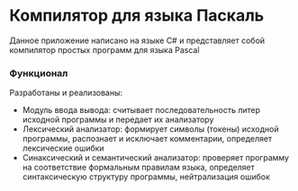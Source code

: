 # Компилятор для языка Паскаль

Данное приложение написано на языке C# и представляет собой компилятор простых программ для языка Pascal

### Функционал
Разработаны и реализованы: 
* Модуль ввода вывода: считывает последовательность литер исходной программы и передает их анализатору
* Лексический анализатор: формирует символы (токены) исходной программы, распознает и исключает комментарии, определяет лексические ошибки
* Синаксический и семантический анализатор: проверяет программу на соответствие формальным правилам языка, определяет синтаксическую структуру программы, нейтрализация ошибок
